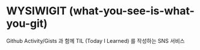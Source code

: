 # WYSIWIGIT (what-you-see-is-what-you-git)

Github Activity/Gists 과 함께 TIL (Today I Learned) 를 작성하는 SNS 서비스
